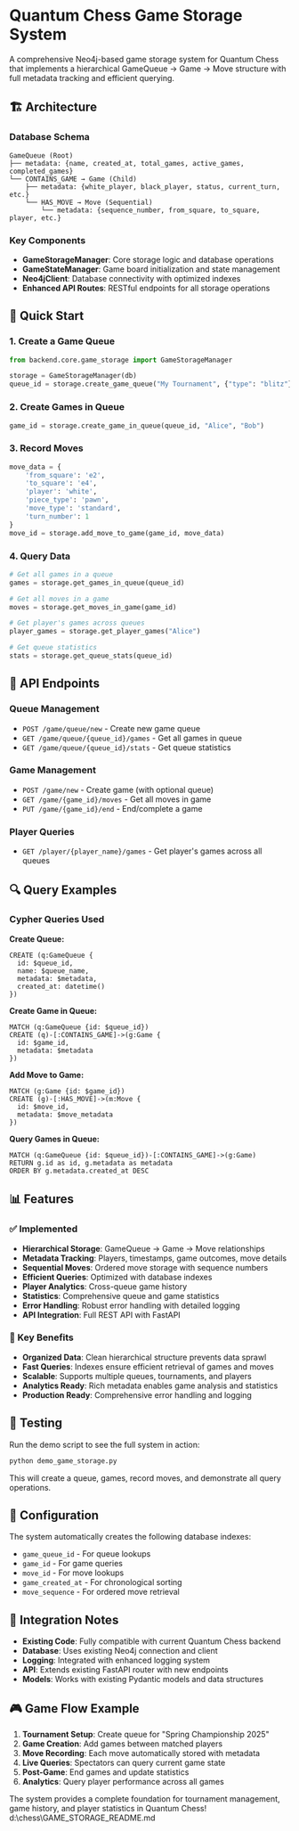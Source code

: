 # Quantum Chess Game Storage System

A comprehensive Neo4j-based game storage system for Quantum Chess that implements a hierarchical GameQueue → Game → Move structure with full metadata tracking and efficient querying.

## 🏗️ Architecture

### Database Schema

```
GameQueue (Root)
├── metadata: {name, created_at, total_games, active_games, completed_games}
└── CONTAINS_GAME → Game (Child)
    ├── metadata: {white_player, black_player, status, current_turn, etc.}
    └── HAS_MOVE → Move (Sequential)
        └── metadata: {sequence_number, from_square, to_square, player, etc.}
```

### Key Components

- **GameStorageManager**: Core storage logic and database operations
- **GameStateManager**: Game board initialization and state management
- **Neo4jClient**: Database connectivity with optimized indexes
- **Enhanced API Routes**: RESTful endpoints for all storage operations

## 🚀 Quick Start

### 1. Create a Game Queue

```python
from backend.core.game_storage import GameStorageManager

storage = GameStorageManager(db)
queue_id = storage.create_game_queue("My Tournament", {"type": "blitz"})
```

### 2. Create Games in Queue

```python
game_id = storage.create_game_in_queue(queue_id, "Alice", "Bob")
```

### 3. Record Moves

```python
move_data = {
    'from_square': 'e2',
    'to_square': 'e4',
    'player': 'white',
    'piece_type': 'pawn',
    'move_type': 'standard',
    'turn_number': 1
}
move_id = storage.add_move_to_game(game_id, move_data)
```

### 4. Query Data

```python
# Get all games in a queue
games = storage.get_games_in_queue(queue_id)

# Get all moves in a game
moves = storage.get_moves_in_game(game_id)

# Get player's games across queues
player_games = storage.get_player_games("Alice")

# Get queue statistics
stats = storage.get_queue_stats(queue_id)
```

## 📡 API Endpoints

### Queue Management

- `POST /game/queue/new` - Create new game queue
- `GET /game/queue/{queue_id}/games` - Get all games in queue
- `GET /game/queue/{queue_id}/stats` - Get queue statistics

### Game Management

- `POST /game/new` - Create game (with optional queue)
- `GET /game/{game_id}/moves` - Get all moves in game
- `PUT /game/{game_id}/end` - End/complete a game

### Player Queries

- `GET /player/{player_name}/games` - Get player's games across all queues

## 🔍 Query Examples

### Cypher Queries Used

**Create Queue:**

```cypher
CREATE (q:GameQueue {
  id: $queue_id,
  name: $queue_name,
  metadata: $metadata,
  created_at: datetime()
})
```

**Create Game in Queue:**

```cypher
MATCH (q:GameQueue {id: $queue_id})
CREATE (q)-[:CONTAINS_GAME]->(g:Game {
  id: $game_id,
  metadata: $metadata
})
```

**Add Move to Game:**

```cypher
MATCH (g:Game {id: $game_id})
CREATE (g)-[:HAS_MOVE]->(m:Move {
  id: $move_id,
  metadata: $move_metadata
})
```

**Query Games in Queue:**

```cypher
MATCH (q:GameQueue {id: $queue_id})-[:CONTAINS_GAME]->(g:Game)
RETURN g.id as id, g.metadata as metadata
ORDER BY g.metadata.created_at DESC
```

## 📊 Features

### ✅ Implemented

- **Hierarchical Storage**: GameQueue → Game → Move relationships
- **Metadata Tracking**: Players, timestamps, game outcomes, move details
- **Sequential Moves**: Ordered move storage with sequence numbers
- **Efficient Queries**: Optimized with database indexes
- **Player Analytics**: Cross-queue game history
- **Statistics**: Comprehensive queue and game statistics
- **Error Handling**: Robust error handling with detailed logging
- **API Integration**: Full REST API with FastAPI

### 🎯 Key Benefits

- **Organized Data**: Clean hierarchical structure prevents data sprawl
- **Fast Queries**: Indexes ensure efficient retrieval of games and moves
- **Scalable**: Supports multiple queues, tournaments, and players
- **Analytics Ready**: Rich metadata enables game analysis and statistics
- **Production Ready**: Comprehensive error handling and logging

## 🧪 Testing

Run the demo script to see the full system in action:

```bash
python demo_game_storage.py
```

This will create a queue, games, record moves, and demonstrate all query operations.

## 🔧 Configuration

The system automatically creates the following database indexes:

- `game_queue_id` - For queue lookups
- `game_id` - For game queries
- `move_id` - For move lookups
- `game_created_at` - For chronological sorting
- `move_sequence` - For ordered move retrieval

## 📝 Integration Notes

- **Existing Code**: Fully compatible with current Quantum Chess backend
- **Database**: Uses existing Neo4j connection and client
- **Logging**: Integrated with enhanced logging system
- **API**: Extends existing FastAPI router with new endpoints
- **Models**: Works with existing Pydantic models and data structures

## 🎮 Game Flow Example

1. **Tournament Setup**: Create queue for "Spring Championship 2025"
2. **Game Creation**: Add games between matched players
3. **Move Recording**: Each move automatically stored with metadata
4. **Live Queries**: Spectators can query current game state
5. **Post-Game**: End games and update statistics
6. **Analytics**: Query player performance across all games

The system provides a complete foundation for tournament management, game history, and player statistics in Quantum Chess!</content>
<parameter name="filePath">d:\chess\GAME_STORAGE_README.md
